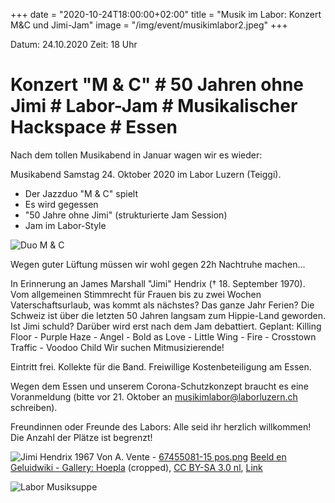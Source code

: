 +++
date = "2020-10-24T18:00:00+02:00"
title = "Musik im Labor: Konzert M&C und Jimi-Jam"
image = "/img/event/musikimlabor2.jpeg"
+++

Datum: 24.10.2020
Zeit: 18 Uhr
 # Konzert "M & C" # 50 Jahren ohne Jimi # Labor-Jam # Musikalischer Hackspace # Essen #

Nach dem tollen Musikabend in Januar wagen wir es wieder:

Musikabend Samstag 24. Oktober 2020 im Labor Luzern (Teiggi).
- Der Jazzduo "M & C" spielt
- Es wird gegessen
- "50 Jahre ohne Jimi" (strukturierte Jam Session)
- Jam im Labor-Style

<!--more-->

![Duo M & C](/img/event/musikimlabor2_mc.jpeg")

Wegen guter Lüftung müssen wir wohl gegen 22h Nachtruhe machen...

In Erinnerung an James Marshall "Jimi" Hendrix († 18. September 1970).
Vom allgemeinen Stimmrecht für Frauen bis zu zwei Wochen Vaterschaftsurlaub, was kommt als nächstes? Das ganze Jahr Ferien? Die Schweiz ist über die letzten 50 Jahren langsam zum Hippie-Land geworden.
 Ist Jimi schuld? Darüber wird erst nach dem Jam debattiert.
Geplant: Killing Floor - Purple Haze - Angel - Bold as Love - Little Wing - Fire - Crosstown Traffic - Voodoo Child
Wir suchen Mitmusizierende!

Eintritt frei. Kollekte für die Band. Freiwillige Kostenbeteiligung am Essen.

Wegen dem Essen und unserem Corona-Schutzkonzept braucht es eine Voranmeldung (bitte vor 21. Oktober an musikimlabor@laborluzern.ch schreiben).

Freundinnen oder Freunde des Labors: Alle seid ihr herzlich willkommen! Die Anzahl der Plätze ist begrenzt!

![Jimi Hendrix 1967](/img/event/Jimi_Hendrix_1967.png")
Von A. Vente - <a rel="nofollow" class="external text" href="https://wiki.beeldengeluid.nl/index.php/Bestand:67455081-15_pos.png">67455081-15 pos.png</a> <a rel="nofollow" class="external text" href="https://wiki.beeldengeluid.nl/index.php/Gallery:_Hoepla">Beeld en Geluidwiki - Gallery: Hoepla</a> (cropped), <a href="https://creativecommons.org/licenses/by-sa/3.0/nl/deed.en" title="Creative Commons Attribution-Share Alike 3.0 nl">CC BY-SA 3.0 nl</a>, <a href="https://commons.wikimedia.org/w/index.php?curid=9829202">Link</a>

![Labor Musiksuppe](/img/event/musik-suppe.jpeg")
